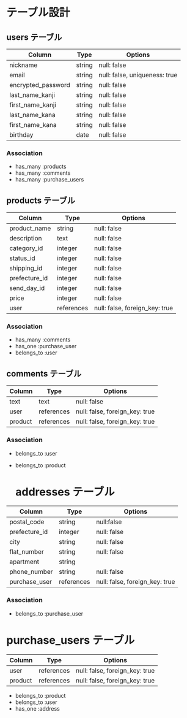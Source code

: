 # テーブル設計

## users テーブル

| Column             | Type   | Options                       |
| ------------------ | ------ | ----------------------------- |
| nickname           | string | null: false                   |
| email              | string | null: false, uniqueness: true |
| encrypted_password | string | null: false                   |
| last_name_kanji    | string | null: false                   | 
| first_name_kanji   | string | null: false                   |
| last_name_kana     | string | null: false                   |
| first_name_kana    | string | null: false                   |
| birthday           | date   | null: false                   |

### Association

- has_many :products
- has_many :comments
- has_many :purchase_users

## products テーブル

| Column              | Type       | Options                        |
| ------------------- | ---------- | ------------------------------ |
| product_name        | string     | null: false                    |
| description         | text       | null: false                    |
| category_id         | integer    | null: false                    | 
| status_id           | integer    | null: false                    | 
| shipping_id         | integer    | null: false                    | 
| prefecture_id       | integer    | null: false                    | 
| send_day_id         | integer    | null: false                    | 
| price               | integer    | null: false                    | 
| user                | references | null: false, foreign_key: true |

### Association

- has_many :comments
- has_one :purchase_user
- belongs_to :user

## comments テーブル

| Column    | Type       | Options                        |
| --------- | ---------- | ------------------------------ |
| text      | text       | null: false                    |
| user      | references | null: false, foreign_key: true |
| product   | references | null: false, foreign_key: true | 

### Association

- belongs_to :user
- belongs_to :product

  # addresses テーブル

| Column              | Type       | Options                        |
| ------------------- | ---------- | -------------------------------|
| postal_code         | string     | null:false                     | 
| prefecture_id       | integer    | null: false                    | 
| city                | string     | null: false                    | 
| flat_number         | string     | null: false                    | 
| apartment           | string     |                                |
| phone_number        | string     | null: false                    |
| purchase_user       | references | null: false, foreign_key: true |

### Association

- belongs_to :purchase_user

 # purchase_users テーブル

| Column        | Type       | Options                        |
| ------------- | ---------- | ------------------------------ |
| user          | references | null: false, foreign_key: true | 
| product       | references | null: false, foreign_key: true | 

- belongs_to :product
- belongs_to :user
- has_one :address